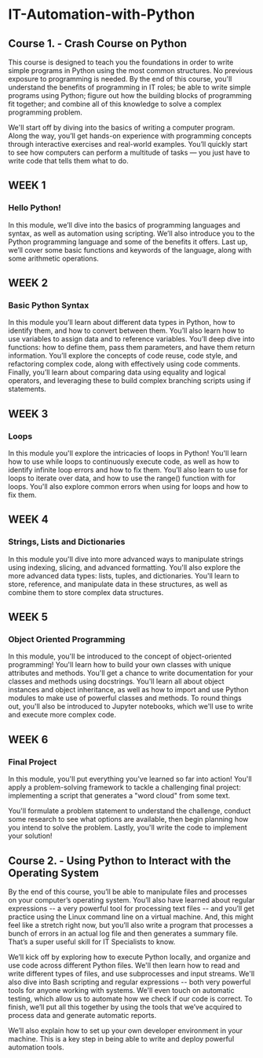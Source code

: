 # IT-Automation-with-Python
## Course 1. - Crash Course on Python
This course is designed to teach you the foundations in order to write simple programs in Python using the most common structures. No previous exposure to programming is needed. By the end of this course, you'll understand the benefits of programming in IT roles; be able to write simple programs using Python; figure out how the building blocks of programming fit together; and combine all of this knowledge to solve a complex programming problem. 

We'll start off by diving into the basics of writing a computer program. Along the way, you’ll get hands-on experience with programming concepts through interactive exercises and real-world examples. You’ll quickly start to see how computers can perform a multitude of tasks — you just have to write code that tells them what to do.

## WEEK 1
### Hello Python!

In this module, we’ll dive into the basics of programming languages and syntax, as well as automation using scripting. We’ll also introduce you to the Python programming language and some of the benefits it offers. Last up, we’ll cover some basic functions and keywords of the language, along with some arithmetic operations.

## WEEK 2
### Basic Python Syntax

In this module you’ll learn about different data types in Python, how to identify them, and how to convert between them. You’ll also learn how to use variables to assign data and to reference variables. You’ll deep dive into functions: how to define them, pass them parameters, and have them return information. You’ll explore the concepts of code reuse, code style, and refactoring complex code, along with effectively using code comments. Finally, you’ll learn about comparing data using equality and logical operators, and leveraging these to build complex branching scripts using if statements.

## WEEK 3
### Loops

In this module you'll explore the intricacies of loops in Python! You'll learn how to use while loops to continuously execute code, as well as how to identify infinite loop errors and how to fix them. You'll also learn to use for loops to iterate over data, and how to use the range() function with for loops. You'll also explore common errors when using for loops and how to fix them.

## WEEK 4
### Strings, Lists and Dictionaries

In this module you'll dive into more advanced ways to manipulate strings using indexing, slicing, and advanced formatting. You'll also explore the more advanced data types: lists, tuples, and dictionaries. You'll learn to store, reference, and manipulate data in these structures, as well as combine them to store complex data structures.

## WEEK 5
### Object Oriented Programming

In this module, you'll be introduced to the concept of object-oriented programming! You'll learn how to build your own classes with unique attributes and methods. You'll get a chance to write documentation for your classes and methods using docstrings. You'll learn all about object instances and object inheritance, as well as how to import and use Python modules to make use of powerful classes and methods. To round things out, you'll also be introduced to Jupyter notebooks, which we'll use to write and execute more complex code.

## WEEK 6
### Final Project

In this module, you'll put everything you've learned so far into action! You'll apply a problem-solving framework to tackle a challenging final project: implementing a script that generates a "word cloud" from some text.

You'll formulate a problem statement to understand the challenge, conduct some research to see what options are available, then begin planning how you intend to solve the problem. Lastly, you'll write the code to implement your solution!

## Course 2. - Using Python to Interact with the Operating System
By the end of this course, you’ll be able to manipulate files and processes on your computer’s operating system. You’ll also have learned about regular expressions -- a very powerful tool for processing text files -- and you’ll get practice using the Linux command line on a virtual machine. And, this might feel like a stretch right now, but you’ll also write a program that processes a bunch of errors in an actual log file and then generates a summary file. That’s a super useful skill for IT Specialists to know.

We’ll kick off by exploring how to execute Python locally, and organize and use code across different Python files. We'll then learn how to read and write different types of files, and use subprocesses and input streams. We'll also dive into Bash scripting and regular expressions -- both very powerful tools for anyone working with systems. We'll even touch on automatic testing, which allow us to automate how we check if our code is correct. To finish, we’ll put all this together by using the tools that we’ve acquired to process data and generate automatic reports.

We’ll also explain how to set up your own developer environment in your machine. This is a key step in being able to write and deploy powerful automation tools.


